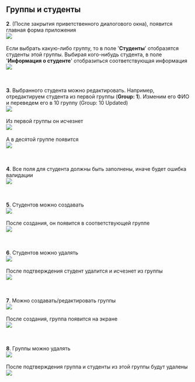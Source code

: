 ## **Группы и студенты**

**2**. (После закрытия приветственного диалогового окна), появится главная форма приложения  
![](../images/2-1.png)  
</br>
Если выбрать какую-либо группу, то в поле '**Студенты**' отобразятся студенты этой группы. Выбирая кого-нибудь студента, в поле '**Информация о студенте**' отобразиться соответствующая информация  
![](../images/2-2.png)  
</br></br>

**3**. Выбранного студента можно редактировать. Например, отредактируем студента из первой группы (**Group: 1**). Изменим его ФИО и переведем его в 10 группу (Group: 10 Updated)  
![](../images/3-1.png)  
</br>
Из первой группы он исчезнет     
![](../images/3-2.png)  
</br>
А в десятой группе появится  
![](../images/3-3.png)  
</br></br>

**4**. Все поля для студента должны быть заполнены, иначе будет ошибка валидации  
![](../images/4-1.png)  
</br></br>

**5**. Студентов можно создавать  
![](../images/5-1.png)  
</br>
После создания, он появится в соответствующей группе  
![](../images/5-2.png)  
</br></br>

**6**. Студентов можно удалять  
![](../images/6-1.png)  
</br>
После подтверждения студент удалится и исчезнет из группы  
![](../images/6-2.png)  
</br></br>

**7**. Можно создавать/редактировать группы  
![](../images/7-1.png)  
</br>
После создания, группа появится на экране  
![](../images/7-2.png)  
</br></br>

**8**. Группы можно удалять  
![](../images/8-1.png)  
</br>
После подтверждения группа и студенты из этой группы будут удалены  
![](../images/8-2.png)  
</br></br>